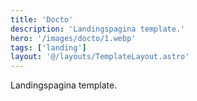```yaml
---
title: 'Docto'
description: 'Landingspagina template.'
hero: '/images/docto/1.webp'
tags: ['landing']
layout: '@/layouts/TemplateLayout.astro'
---
```


Landingspagina template.
